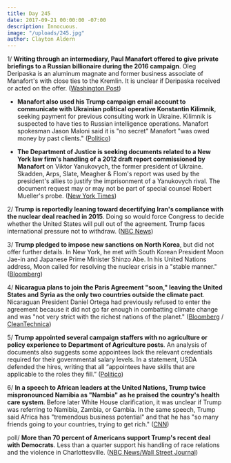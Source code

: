 ```yaml
---
title: Day 245
date: 2017-09-21 00:00:00 -07:00
description: Innocuous.
image: "/uploads/245.jpg"
author: Clayton Aldern
---
```


1/ **Writing through an intermediary, Paul Manafort offered to give private briefings to a Russian billionaire during the 2016 campaign**. Oleg Deripaska is an aluminum magnate and former business associate of Manafort's with close ties to the Kremlin. It is unclear if Deripaska received or acted on the offer. ([Washington Post](https://www.washingtonpost.com/politics/manafort-offered-to-give-russian-billionaire-private-briefings-on-2016-campaign/2017/09/20/399bba1a-9d48-11e7-8ea1-ed975285475e_story.html))

* **Manafort also used his Trump campaign email account to communicate with Ukrainian political operative Konstantin Kilimnik**, seeking payment for previous consulting work in Ukraine. Kilimnik is suspected to have ties to Russian intelligence operations. Manafort spokesman Jason Maloni said it is "no secret" Manafort "was owed money by past clients." ([Politico](http://www.politico.com/story/2017/09/20/paul-manafort-trump-campaign-email-ukrainian-operative-242949))

* **The Department of Justice is seeking documents related to a New York law firm's handling of a 2012 draft report commissioned by Manafort** on Viktor Yanukovych, the former president of Ukraine. Skadden, Arps, Slate, Meagher & Flom's report was used by the president's allies to justify the imprisonment of a Yanukovych rival. The document request may or may not be part of special counsel Robert Mueller's probe. ([New York Times](https://www.nytimes.com/2017/09/21/us/politics/law-firm-faces-questions-for-ukraine-work-with-manafort.html))

2/ **Trump is reportedly leaning toward decertifying Iran's compliance with the nuclear deal reached in 2015**. Doing so would force Congress to decide whether the United States will pull out of the agreement. Trump faces international pressure not to withdraw. ([NBC News](https://www.nbcnews.com/politics/national-security/trump-leaning-toward-decertifying-iran-nuclear-deal-say-sources-n803121))

3/ **Trump pledged to impose new sanctions on North Korea**, but did not offer further details. In New York, he met with South Korean President Moon Jae-in and Japanese Prime Minister Shinzo Abe. In his United Nations address, Moon called for resolving the nuclear crisis in a "stable manner." ([Bloomberg](https://www.bloomberg.com/news/articles/2017-09-21/trump-is-said-to-announce-north-korea-sanctions-at-meeting-today))

4/ **Nicaragua plans to join the Paris Agreement "soon," leaving the United States and Syria as the only two countries outside the climate pact**. Nicaraguan President Daniel Ortega had previously refused to enter the agreement because it did not go far enough in combatting climate change and was "not very strict with the richest nations of the planet." ([Bloomberg](https://www.bloomberg.com/news/articles/2017-09-20/as-nicaragua-joins-paris-accord-trump-left-alone-with-syria) / [CleanTechnica](https://cleantechnica.com/2017/09/21/nicaragua-sign-paris-agreement-leaving-united-states-alone-syria/))

5/ **Trump appointed several campaign staffers with no agriculture or policy experience to Department of Agriculture posts**. An analysis of documents also suggests some appointees lack the relevant credentials required for their governmental salary levels. In a statement, USDA defended the hires, writing that all “appointees have skills that are applicable to the roles they fill.” ([Politico](http://www.politico.com/story/2017/09/21/trump-agriculture-department-usda-campaign-workers-242951))

6/ **In a speech to African leaders at the United Nations, Trump twice mispronounced Namibia as "Nambia" as he praised the country's health care system**. Before later White House clarification, it was unclear if Trump was referring to Namibia, Zambia, or Gambia. In the same speech, Trump said Africa has "tremendous business potential" and that he has "so many friends going to your countries, trying to get rich." ([CNN](http://www.cnn.com/2017/09/21/africa/trump-nambia-un-africa-trnd/index.html))

poll/ **More than 70 percent of Americans support Trump's recent deal with Democrats**. Less than a quarter support his handling of race relations and the violence in Charlottesville. ([NBC News/Wall Street Journal](https://www.nbcnews.com/politics/first-read/nbc-wsj-poll-public-likes-trump-s-bipartisan-move-little-n803176))